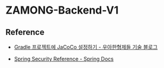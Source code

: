 # ZAMONG-Backend-V1



## Reference

- [Gradle 프로젝트에 JaCoCo 설정하기 - 우아한형제들 기술 블로그](https://techblog.woowahan.com/2661/)

* [Spring Security Reference - Spring Docs](https://docs.spring.io/spring-security/site/docs/5.3.2.RELEASE/reference/html5/#preface)

